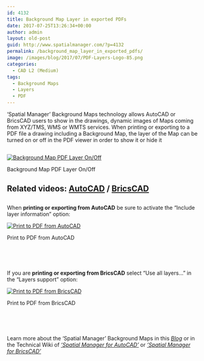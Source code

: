 ```yaml
---
id: 4132
title: Background Map Layer in exported PDFs
date: 2017-07-25T13:26:34+00:00
author: admin
layout: old-post
guid: http://www.spatialmanager.com/?p=4132
permalink: /background_map_layer_in_exported_pdfs/
image: /images/blog/2017/07/PDF-Layers-Logo-85.png
categories:
  - CAD L2 (Medium)
tags:
  - Background Maps
  - Layers
  - PDF
---
```

<p>
  <span lang="en"><span lang="en"><span lang="en" tabindex="-1">&#8216;Spatial Manager&#8217; Background Maps technology allows AutoCAD or BricsCAD users to show in the drawings, dynamic images of Maps coming from XYZ/TMS, WMS or WMTS services. When printing or exporting to a PDF file a drawing including a Background Map, the layer of the Map can be turned on or off in the PDF viewer in order to show it or hide it</span></span></span>
</p>

<p>
  <!--more-->
</p>

<h2>
</h2>

<div>
  <a href="/images/blog/2017/07/PDF-Layer-ON-OFF.png" target="_blank" rel="nofollow"><img src="/images/blog/2017/07/PDF-Layer-ON-OFF.png" alt="Background Map PDF Layer On/Off" width="832" height="521" srcset="/images/blog/2017/07/PDF-Layer-ON-OFF.png 832w, /images/blog/2017/07/PDF-Layer-ON-OFF-300x188.png 300w, /images/blog/2017/07/PDF-Layer-ON-OFF-768x481.png 768w, /images/blog/2017/07/PDF-Layer-ON-OFF-624x391.png 624w" sizes="(max-width: 832px) 100vw, 832px" /></a>
  
  <p>
    Background Map PDF Layer On/Off
  </p>
</div>

## **Related videos:** <span><a href="https://youtu.be/QUbfVXWWP18" target="_blank" rel="nofollow">AutoCAD</a> / <a href="https://youtu.be/HPhKq7xERhY" target="_blank" rel="nofollow">BricsCAD</a></span>

<h2>
</h2>

When **printing or exporting from AutoCAD** be sure to activate the &#8220;Include layer information&#8221; option:

<div>
  <a href="/images/blog/2017/07/PDF-settings-ACAD.png" target="_blank" rel="nofollow"><img src="/images/blog/2017/07/PDF-settings-ACAD.png" alt="Print to PDF from AutoCAD" width="711" height="324" srcset="/images/blog/2017/07/PDF-settings-ACAD.png 711w, /images/blog/2017/07/PDF-settings-ACAD-300x137.png 300w, /images/blog/2017/07/PDF-settings-ACAD-624x284.png 624w" sizes="(max-width: 711px) 100vw, 711px" /></a>
  
  <p>
    Print to PDF from AutoCAD
  </p>
</div>

<h2>
</h2>

&nbsp;

## 

If you are **printing or exporting from BricsCAD** select &#8220;Use all layers&#8230;&#8221; in the &#8220;Layers support&#8221; option:

<div>
  <a href="/images/blog/2017/07/PDF-settings-BCAD.png" target="_blank" rel="nofollow"><img src="/images/blog/2017/07/PDF-settings-BCAD.png" alt="Print to PDF from BricsCAD" width="627" height="461" srcset="/images/blog/2017/07/PDF-settings-BCAD.png 627w, /images/blog/2017/07/PDF-settings-BCAD-300x221.png 300w, /images/blog/2017/07/PDF-settings-BCAD-624x459.png 624w" sizes="(max-width: 627px) 100vw, 627px" /></a>
  
  <p>
    Print to PDF from BricsCAD
  </p>
</div>

<h2>
</h2>

&nbsp;

<h2>
</h2>

Learn more about the &#8216;Spatial Manager&#8217; Background Maps in this _<a href="http://www.spatialmanager.com/tag/background-maps/" target="_blank" rel="nofollow">Blog</a>_ or in the Technical Wiki of _<a href="http://wiki.spatialmanager.com/index.php/Spatial_Manager%E2%84%A2_for_AutoCAD_-_FAQs:_Background_Maps_(%22Standard%22_and_%22Professional%22_editions_only)" target="_blank" rel="nofollow">&#8216;Spatial Manager for AutoCAD&#8217;</a>_ or _<a href="http://wiki.spatialmanager.com/index.php/Spatial_Manager%E2%84%A2_for_BricsCAD_-_FAQs:_Background_Maps_(%22Standard%22_and_%22Professional%22_editions_only)" target="_blank" rel="nofollow">&#8216;Spatial Manager for BricsCAD&#8217;</a>_